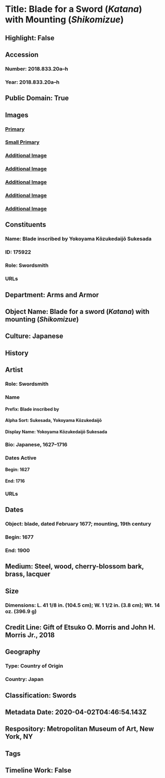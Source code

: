 # Title: Blade for a Sword (<i>Katana</i>) with Mounting (<i>Shikomizue</i>)
## Highlight: False
## Accession
### Number: 2018.833.20a–h
### Year: 2018.833.20a–h
## Public Domain: True
## Images
### [Primary](https://images.metmuseum.org/CRDImages/aa/original/LC-L_2017_61a_c-001.jpg)
### [Small Primary](https://images.metmuseum.org/CRDImages/aa/web-large/LC-L_2017_61a_c-001.jpg)
### [Additional Image](https://images.metmuseum.org/CRDImages/aa/original/LC-L_2017_61a_c-003.jpg)
### [Additional Image](https://images.metmuseum.org/CRDImages/aa/original/LC-L_2017_61a_c-026.jpg)
### [Additional Image](https://images.metmuseum.org/CRDImages/aa/original/LC-L_2017_61a_c-028.jpg)
### [Additional Image](https://images.metmuseum.org/CRDImages/aa/original/LC-L_2017_61a_c-058.jpg)
### [Additional Image](https://images.metmuseum.org/CRDImages/aa/original/LC-L_2017_61a_c-060.jpg)
## Constituents
### Name: Blade inscribed by Yokoyama Kōzukedaijō Sukesada
### ID: 175922
### Role: Swordsmith
### URLs
## Department: Arms and Armor
## Object Name: Blade for a sword (<i>Katana</i>) with mounting (<i>Shikomizue</i>)
## Culture: Japanese
## History
## Artist
### Role: Swordsmith
### Name
#### Prefix: Blade inscribed by
#### Alpha Sort: Sukesada, Yokoyama Kōzukedaijō
#### Display Name: Yokoyama Kōzukedaijō Sukesada
### Bio: Japanese, 1627–1716
### Dates Active
#### Begin: 1627
#### End: 1716
### URLs
## Dates
### Object: blade, dated February 1677; mounting, 19th century
### Begin: 1677
### End: 1900
## Medium: Steel, wood, cherry-blossom bark, brass, lacquer
## Size
### Dimensions: L. 41 1/8 in. (104.5 cm); W. 1 1/2 in. (3.8 cm); Wt. 14 oz. (396.9 g)
## Credit Line: Gift of Etsuko O. Morris and John H. Morris Jr., 2018
## Geography
### Type: Country of Origin
### Country: Japan
## Classification: Swords
## Metadata Date: 2020-04-02T04:46:54.143Z
## Respository: Metropolitan Museum of Art, New York, NY
## Tags
## Timeline Work: False